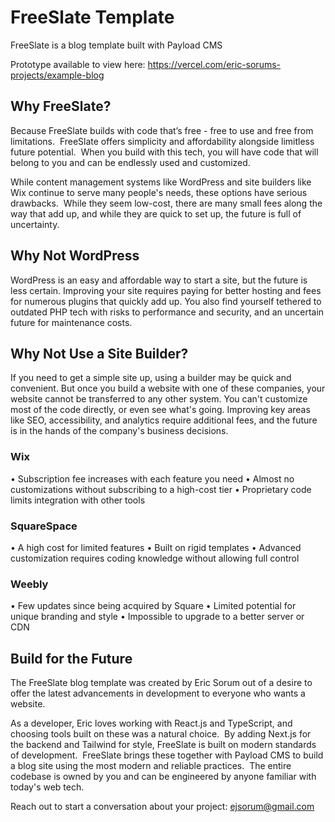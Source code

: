 # FreeSlate Template

FreeSlate is a blog template built with Payload CMS

Prototype available to view here: https://vercel.com/eric-sorums-projects/example-blog

## Why FreeSlate?
Because FreeSlate builds with code that’s free - free to use and free from limitations.  FreeSlate offers simplicity and affordability alongside limitless future potential.  When you build with this tech, you will have code that will belong to you and can be endlessly used and customized.

While content management systems like WordPress and site builders like Wix continue to serve many people's needs, these options have serious drawbacks.  While they seem low-cost, there are many small fees along the way that add up, and while they are quick to set up, the future is full of uncertainty.

## Why Not WordPress
WordPress is an easy and affordable way to start a site, but the future is less certain.  Improving your site requires paying for better hosting and fees for numerous plugins that quickly add up.  You also find yourself tethered to outdated PHP tech with risks to performance and security, and an uncertain future for maintenance costs. 

## Why Not Use a Site Builder?
If you need to get a simple site up, using a builder may be quick and convenient.  But once you build a website with one of these companies, your website cannot be transferred to any other system.  You can't customize most of the code directly, or even see what's going.  Improving key areas like SEO, accessibility, and analytics require additional fees, and the future is in the hands of the company's business decisions.

### Wix
• Subscription fee increases with each feature you need
• Almost no customizations without subscribing to a high-cost tier
• Proprietary code limits integration with other tools

### SquareSpace
• A high cost for limited features
• Built on rigid templates
• Advanced customization requires coding knowledge without allowing full control

### Weebly
• Few updates since being acquired by Square
• Limited potential for unique branding and style
• Impossible to upgrade to a better server or CDN

## Build for the Future
The FreeSlate blog template was created by Eric Sorum out of a desire to offer the latest advancements in development to everyone who wants a website.  

As a developer, Eric loves working with React.js and TypeScript, and choosing tools built on these was a natural choice.  By adding Next.js for the backend and Tailwind for style, FreeSlate is built on modern standards of development.  FreeSlate brings these together with Payload CMS to build a blog site using the most modern and reliable practices.  The entire codebase is owned by you and can be engineered by anyone familiar with today's web tech.

Reach out to start a conversation about your project: ejsorum@gmail.com
